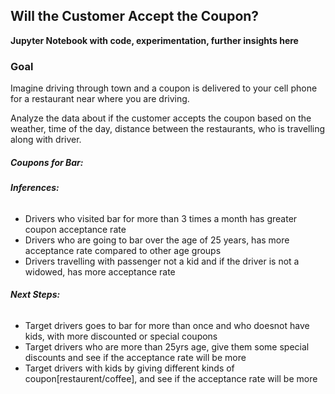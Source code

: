 ## **Will the Customer Accept the Coupon?**

**Jupyter Notebook with code, experimentation, further insights here**


### **Goal**
Imagine driving through town and a coupon is delivered to your cell phone for a restaurant near where you are driving.

Analyze the data about if the customer accepts the coupon based on the weather, time of the day, distance between the restaurants, who is travelling along with driver.

##### **Coupons for Bar:**

###### **Inferences:**
* Drivers who visited bar for more than 3 times a month has greater coupon acceptance rate 
* Drivers who are going to bar over the age of 25 years, has more acceptance rate compared to other age groups
* Drivers travelling with passenger not a kid and if the driver is not a widowed, has more acceptance rate

###### ****Next Steps:****
* Target drivers goes to bar for more than once and who doesnot have kids, with more discounted or special coupons
* Target drivers who are more than 25yrs age, give them some special discounts and see if the acceptance rate will be more
* Target drivers with kids by giving different kinds of coupon[restaurent/coffee], and see if the acceptance rate will be more

